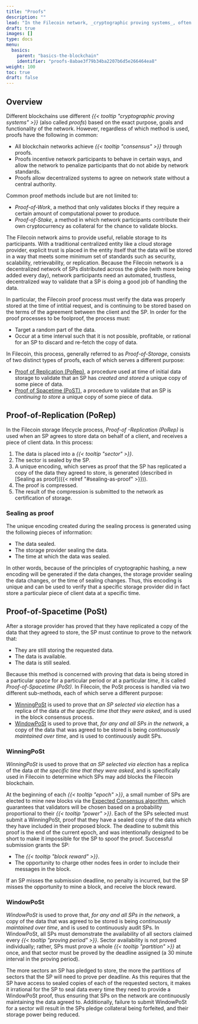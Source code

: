 ```yaml
---
title: "Proofs"
description: ""
lead: "In the Filecoin network, _cryptographic proving systems_, often simply referred to as _proofs_, are used to validate that a storage provider is properly storing data. In Filecoin, this process, generally referred to as _Proof-of-Storage_, consists of two distinct types of proofs, _[Proof of Replication (PoRep)](#proof-of-replication-porep)_ and _[Proof of Spacetime (PoST)](#proof-of-spacetime-post)_, each of which serves a different purpose."
draft: true
images: []
type: docs
menu:
  basics:
    parent: "basics-the-blockchain"
    identifier: "proofs-8abae3f79b34ba2207b6d5e266464ea8"
weight: 100
toc: true
draft: false
---
```


## Overview

Different blockchains use different _{{< tooltip "cryptographic proving systems" >}}_ (also called _proofs_) based on the exact purpose, goals and functionality of the network. However, regardless of which method is used, proofs have the following in common:

- All blockchain networks achieve _{{< tooltip "consensus" >}}_ through proofs.  
- Proofs incentive network participants to behave in certain ways, and allow the network to penalize participants that do not abide by network standards.
- Proofs allow decentralized systems to agree on network state without a central authority.

Common proof methods include but are not limited to:

- _Proof-of-Work_, a method that only validates blocks if they require a certain amount of computational power to produce.
- _Proof-of-Stake_, a method in which network participants contribute their own cryptocurrency as collateral for the chance to validate blocks.

The Filecoin network aims to provide useful, reliable storage to its participants. With a traditional centralized entity like a cloud storage provider, explicit trust is placed in the entity itself that the data will be stored in a way that meets some minimum set of standards such as security, scalability, retrievability, or replication. Because the Filecoin network is a decentralized network of SPs distributed across the globe (with more being added every day), network participants need an automated, trustless, decentralized way to validate that a SP is doing a good job of handling the data. 

In particular, the Filecoin proof process must verify the data was properly stored at the time of intitial request, and is continuing to be stored based on the terms of the agreement between the client and the SP. In order for the proof processes to be foolproof, the process must:

- Target a random part of the data.
- Occur at a time interval such that it is not possible, profitable, or rational for an SP to discard and re-fetch the copy of data.

In Filecoin, this process, generally referred to as _Proof-of-Storage_, consists of two distinct types of proofs, each of which serves a different purpose:

- [Proof of Replication (PoRep)](#proof-of-replication-porep), a procedure used at time of initial data storage to validate that an SP has _created and stored_ a unique copy of some piece of data.
- [Proof of Spacetime (PoST)](#proof-of-spacetime-post), a procedure to validate that an SP is _continuing to store_ a unique copy of some piece of data.

## Proof-of-Replication (PoRep)

In the Filecoin storage lifecycle process, _Proof-of -Replication (PoRep)_ is used when an SP agrees to store data on behalf of a client, and receives a piece of client data. In this process:

1. The data is placed into a _{{< tooltip "sector" >}}_. 
1. The sector is sealed by the SP.
1. A unique encoding, which serves as proof that the SP has replicated a copy of the data they agreed to store, is generated (described in [Sealing as proof]({{< relref "#sealing-as-proof" >}})).
1. The proof is compressed.
1. The result of the compression is submitted to the network as certification of storage.

### Sealing as proof

The unique encoding created during the sealing process is generated using the following pieces of information:

- The data sealed.
- The storage provider sealing the data.
- The time at which the data was sealed.

In other words, because of the principles of cryptographic hashing, a new encoding will be generated if the data changes, the storage provider sealing the data changes, or the time of sealing changes. Thus, this encoding is unique and can be used to verify that a specific storage provider did in fact store a particular piece of client data at a specific time. 

## Proof-of-Spacetime (PoSt)

After a storage provider has proved that they have replicated a copy of the data that they agreed to store, the SP must continue to prove to the network that:

- They are still storing the requested data.
- The data is available.
- The data is still sealed. 

Because this method is concerned with proving that data is being stored in a particular _space_ for a particular period or at a particular _time_, it is called _Proof-of-Spacetime (PoSt)_. In Filecoin, the PoSt process is handled via two different sub-methods, each of which serve a different purpose:

- [WinningPoSt](#winningpost) is used to prove that _an SP selected via election_ has a replica of the data _at the specific time that they were asked_, and is used in the block consensus process. 
- [WindowPoSt](#windowpost) is used to prove that, _for any and all SPs in the network_, a copy of the data that was agreed to be stored is being _continuously maintained over time_, and is used to continuously audit SPs. 

### WinningPoSt

_WinningPoSt_ is used to prove that _an SP selected via election_ has a replica of the data _at the specific time that they were asked_, and is specifically used in Filecoin to determine which SPs may add blocks the Filecoin blockchain. 

At the beginning of each _{{< tooltip "epoch" >}}_, a small number of SPs are elected to mine new blocks via the [Expected Consensus algorithm](https://spec.filecoin.io/algorithms/expected_consensus/), which guarantees that validators will be chosen based on a probability proportional to their _{{< tooltip "power" >}}_. Each of the SPs selected must submit a WinningPoSt, proof that they have a sealed copy of the data which they have included in their proposed block. The deadline to submit this proof is the end of the current epoch, and was intentionally designed to be short to make it impossible for the SP to spoof the proof. Successful submission grants the SP:

- The _{{< tooltip "block reward" >}}_.
- The opportunity to charge other nodes fees in order to include their messages in the block. 

If an SP misses the submission deadline, no penalty is incurred, but the SP misses the opportunity to mine a block, and receive the block reward. 

### WindowPoSt

_WindowPoSt_ is used to prove that, _for any and all SPs in the network_, a copy of the data that was agreed to be stored is being _continuously maintained over time_, and is used to continuously audit SPs. In WindowPoSt, all SPs must demonstrate the availability of all sectors claimed every _{{< tooltip "proving period" >}}_. Sector availability is not proved individually; rather, SPs must prove a whole _{{< tooltip "partition" >}}_ at once, and that sector must be proved by the deadline assigned (a 30 minute interval in the proving period).

The more sectors an SP has pledged to store, the more the partitions of sectors that the SP will need to prove per deadline. As this requires that the SP have access to sealed copies of each of the requested sectors, it makes it irrational for the SP to seal data every time they need to provide a WindowPoSt proof, thus ensuring that SPs on the network are continuously maintaining the data agreed to. Additionally, failure to submit WindowPoSt for a sector will result in the SPs pledge collateral being forfeited, and their storage power being reduced. 